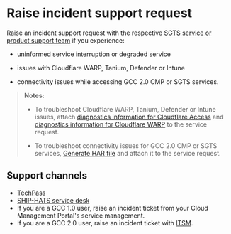 # Raise incident support request

Raise an incident support request with the respective
[SGTS service or product support team](#support-channels) if you
experience:

- uninformed service interruption or degraded service

- issues with Cloudflare WARP, Tanium, Defender or Intune

- connectivity issues while accessing GCC 2.0 CMP or SGTS services.


>**Notes:**
>
>- To troubleshoot Cloudflare WARP, Tanium, Defender or Intune issues,
>  attach [diagnostics information for Cloudflare Access] and
>  [diagnostics information for Cloudflare WARP] to the service request.
>
>- To troubleshoot connectivity issues for GCC 2.0 CMP or SGTS services,
>  [Generate HAR file] and attach it to the service request.

## Support channels

- [TechPass](https://form.gov.sg/#!/5f69797d0666cb0011cc59da)
- [SHIP-HATS service desk](https://jira.ship.gov.sg/servicedesk/customer/portal/11)
- If you are a GCC 1.0 user, raise an incident ticket from your Cloud
  Management Portal's service management.
- If you are a GCC 2.0 user, raise an incident ticket with
  [ITSM](https://itsm.sgnet.gov.sg/sp3).


[diagnostics information for Cloudflare Access]: how-to-generate-and-upload-diagnostic-files-to-incident-support-request.md#generate-cloudflare-access-diagnostic-file
[Generate HAR file]: how-to-generate-and-upload-diagnostic-files-to-incident-support-request.md#generate-har-file
[diagnostics information for Cloudflare WARP]: how-to-generate-and-upload-diagnostic-files-to-incident-support-request.md#generate-cloudflare-warp-diagnostic-logs
